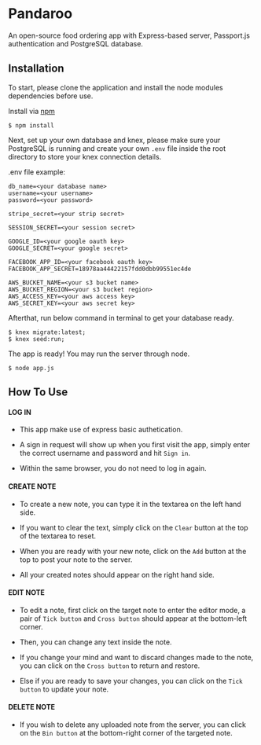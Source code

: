 # Pandaroo

An open-source food ordering app with Express-based server, Passport.js authentication and PostgreSQL database.

## Installation

To start, please clone the application and install the node modules dependencies before use.

Install via [npm](https://www.npmjs.com/)

```
$ npm install
```

Next, set up your own database and knex, please make sure your PostgreSQL is running and create your own `.env` file inside the root directory to store your knex connection details.

.env file example:

```
db_name=<your database name>
username=<your username>
password=<your password>

stripe_secret=<your strip secret>

SESSION_SECRET=<your session secret>

GOOGLE_ID=<your google oauth key>
GOOGLE_SECRET=<your google secret>

FACEBOOK_APP_ID=<your facebook oauth key>
FACEBOOK_APP_SECRET=18978aa44422157fdd0dbb99551ec4de

AWS_BUCKET_NAME=<your s3 bucket name>
AWS_BUCKET_REGION=<your s3 bucket region>
AWS_ACCESS_KEY=<your aws access key>
AWS_SECRET_KEY=<your aws secret key>
```

Afterthat, run below command in terminal to get your database ready.

```
$ knex migrate:latest;
$ knex seed:run;
```

The app is ready! You may run the server through node.

```
$ node app.js
```

## How To Use

#### LOG IN

- This app make use of express basic authetication.

- A sign in request will show up when you first visit the app, simply enter the correct username and password and hit `Sign in`.

- Within the same browser, you do not need to log in again.

#### CREATE NOTE

- To create a new note, you can type it in the textarea on the left hand side.

- If you want to clear the text, simply click on the `Clear` button at the top of the textarea to reset.

- When you are ready with your new note, click on the `Add` button at the top to post your note to the server.

- All your created notes should appear on the right hand side.

#### EDIT NOTE

- To edit a note, first click on the target note to enter the editor mode, a pair of `Tick button` and `Cross button` should appear at the bottom-left corner.

- Then, you can change any text inside the note.

- If you change your mind and want to discard changes made to the note, you can click on the `Cross button` to return and restore.

- Else if you are ready to save your changes, you can click on the `Tick button` to update your note.

#### DELETE NOTE

- If you wish to delete any uploaded note from the server, you can click on the `Bin button` at the bottom-right corner of the targeted note.
